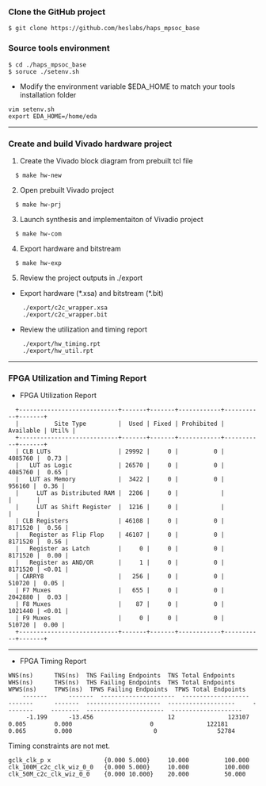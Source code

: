 ### Clone the GitHub project
```
$ git clone https://github.com/heslabs/haps_mpsoc_base
```
### Source tools environment
```
$ cd ./haps_mpsoc_base
$ soruce ./setenv.sh
```
* Modify the environment variable $EDA_HOME to match your tools installation folder

```
vim setenv.sh
export EDA_HOME=/home/eda
```

---
### Create and build Vivado hardware project

1. Create the Vivado block diagram from prebuilt tcl file
```
  $ make hw-new
```

2. Open prebuilt Vivado project
```
  $ make hw-prj
```

3. Launch synthesis and implementaiton of Vivadio project
```
  $ make hw-com
```

4. Export hardware and bitstream
```
  $ make hw-exp
```

5. Review the project outputs in ./export

* Export hardware (\*.xsa) and bitstream (\*.bit)
```
    ./export/c2c_wrapper.xsa
    ./export/c2c_wrapper.bit
```

* Review the utilization and timing report

```
    ./export/hw_timing.rpt  
    ./export/hw_util.rpt
```

---
### FPGA Utilization and Timing Report

* FPGA Utilization Report
```
  +----------------------------+-------+-------+------------+-----------+-------+
  |          Site Type         |  Used | Fixed | Prohibited | Available | Util% |
  +----------------------------+-------+-------+------------+-----------+-------+
  | CLB LUTs                   | 29992 |     0 |          0 |   4085760 |  0.73 |
  |   LUT as Logic             | 26570 |     0 |          0 |   4085760 |  0.65 |
  |   LUT as Memory            |  3422 |     0 |          0 |    956160 |  0.36 |
  |     LUT as Distributed RAM |  2206 |     0 |            |           |       |
  |     LUT as Shift Register  |  1216 |     0 |            |           |       |
  | CLB Registers              | 46108 |     0 |          0 |   8171520 |  0.56 |
  |   Register as Flip Flop    | 46107 |     0 |          0 |   8171520 |  0.56 |
  |   Register as Latch        |     0 |     0 |          0 |   8171520 |  0.00 |
  |   Register as AND/OR       |     1 |     0 |          0 |   8171520 | <0.01 |
  | CARRY8                     |   256 |     0 |          0 |    510720 |  0.05 |
  | F7 Muxes                   |   655 |     0 |          0 |   2042880 |  0.03 |
  | F8 Muxes                   |    87 |     0 |          0 |   1021440 | <0.01 |
  | F9 Muxes                   |     0 |     0 |          0 |    510720 |  0.00 |
  +----------------------------+-------+-------+------------+-----------+-------+
```


---
* FPGA Timing Report

```
WNS(ns)      TNS(ns)  TNS Failing Endpoints  TNS Total Endpoints      WHS(ns)      THS(ns)  THS Failing Endpoints  THS Total Endpoints     WPWS(ns)     TPWS(ns)  TPWS Failing Endpoints  TPWS Total Endpoints
    -------      -------  ---------------------  -------------------      -------      -------  ---------------------  -------------------     --------     --------  ----------------------  --------------------
     -1.199      -13.456                     12               123107        0.005        0.000                      0               122181        0.065        0.000                       0                 52784
```

Timing constraints are not met.

```
gclk_clk_p x               {0.000 5.000}     10.000          100.000
clk_100M_c2c_clk_wiz_0_0   {0.000 5.000}     10.000          100.000
clk_50M_c2c_clk_wiz_0_0    {0.000 10.000}    20.000          50.000
```



